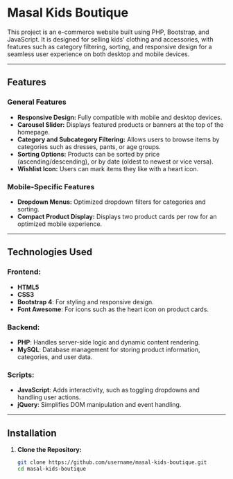 # Masal Kids Boutique

This project is an e-commerce website built using PHP, Bootstrap, and JavaScript. It is designed for selling kids' clothing and accessories, with features such as category filtering, sorting, and responsive design for a seamless user experience on both desktop and mobile devices.

---

## Features

### General Features
- **Responsive Design:** Fully compatible with mobile and desktop devices.
- **Carousel Slider:** Displays featured products or banners at the top of the homepage.
- **Category and Subcategory Filtering:** Allows users to browse items by categories such as dresses, pants, or age groups.
- **Sorting Options:** Products can be sorted by price (ascending/descending), or by date (oldest to newest or vice versa).
- **Wishlist Icon:** Users can mark items they like with a heart icon.

### Mobile-Specific Features
- **Dropdown Menus:** Optimized dropdown filters for categories and sorting.
- **Compact Product Display:** Displays two product cards per row for an optimized mobile experience.

---

## Technologies Used

### Frontend:
- **HTML5**
- **CSS3**
- **Bootstrap 4**: For styling and responsive design.
- **Font Awesome**: For icons such as the heart icon on product cards.

### Backend:
- **PHP**: Handles server-side logic and dynamic content rendering.
- **MySQL**: Database management for storing product information, categories, and user data.

### Scripts:
- **JavaScript**: Adds interactivity, such as toggling dropdowns and handling user actions.
- **jQuery**: Simplifies DOM manipulation and event handling.

---

## Installation

1. **Clone the Repository:**
   ```bash
   git clone https://github.com/username/masal-kids-boutique.git
   cd masal-kids-boutique
